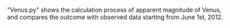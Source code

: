 "Venus.py" shows the calculation process of apparent magnitude of Venus, and compares the outcome with observed data starting from June 1st, 2012.
